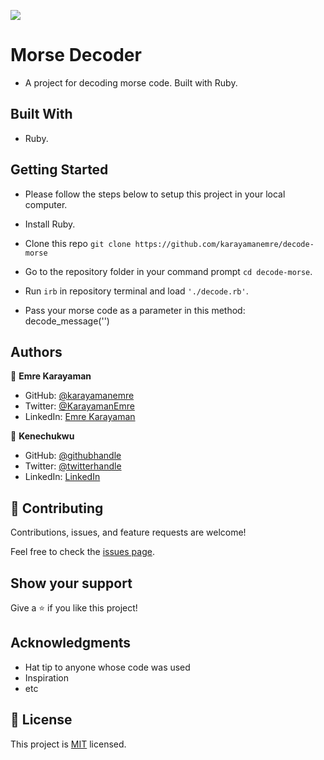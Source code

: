 ![](https://img.shields.io/badge/Microverse-blueviolet)

# Morse Decoder

- A project for decoding morse code. Built with Ruby.

## Built With

- Ruby.

## Getting Started

- Please follow the steps below to setup this project in your local computer.

- Install Ruby.
- Clone this repo `git clone https://github.com/karayamanemre/decode-morse`
- Go to the repository folder in your command prompt `cd decode-morse`.
- Run `irb` in repository terminal and load `'./decode.rb'`.
- Pass your morse code as a parameter in this method: decode_message('')

## Authors

👤 **Emre Karayaman**

- GitHub: [@karayamanemre](https://github.com/karayamanemre)
- Twitter: [@KarayamanEmre](https://twitter.com/KarayamanEmre)
- LinkedIn: [Emre Karayaman](https://www.linkedin.com/in/emre-karayaman-a7b45b243/)

👤 **Kenechukwu**

- GitHub: [@githubhandle](https://github.com/kene-creator)
- Twitter: [@twitterhandle](https://twitter.com/kay_yung1)
- LinkedIn: [LinkedIn](https://linkedin.com/in/keneagagwu)

## 🤝 Contributing

Contributions, issues, and feature requests are welcome!

Feel free to check the [issues page](../../issues/).

## Show your support

Give a ⭐️ if you like this project!

## Acknowledgments

- Hat tip to anyone whose code was used
- Inspiration
- etc

## 📝 License

This project is [MIT](./LICENSE.md) licensed.
